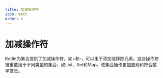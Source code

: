 ```yaml
---
title: 加减操作符
icon: math
order: 4
---
```


# 加减操作符

Kotlin为集合提供了加减操作符，如+和-，可以用于添加或移除元素。这些操作符被重载用于不同类型的集合，如List、Set和Map，使集合操作更加直观和符合数学直觉。
